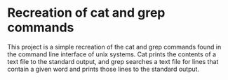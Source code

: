 # Recreation of cat and grep commands

This project is a simple recreation of the cat and grep commands found in the command line interface of unix systems.
Cat prints the contents of a text file to the standard output, and grep searches a text file for lines that contain
a given word and prints those lines to the standard output. 
